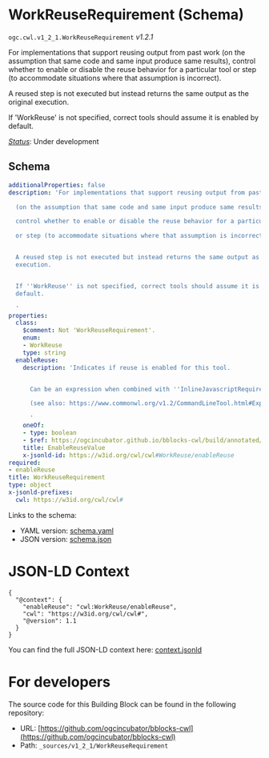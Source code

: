 
# WorkReuseRequirement (Schema)

`ogc.cwl.v1_2_1.WorkReuseRequirement` *v1.2.1*

For implementations that support reusing output from past work
(on the assumption that same code and same input produce same results),
control whether to enable or disable the reuse behavior for a particular tool
or step (to accommodate situations where that assumption is incorrect).

A reused step is not executed but instead returns the same output as the original execution.

If 'WorkReuse' is not specified, correct tools should assume it is enabled by default.


[*Status*](http://www.opengis.net/def/status): Under development

## Schema

```yaml
additionalProperties: false
description: 'For implementations that support reusing output from past work

  (on the assumption that same code and same input produce same results),

  control whether to enable or disable the reuse behavior for a particular tool

  or step (to accommodate situations where that assumption is incorrect).


  A reused step is not executed but instead returns the same output as the original
  execution.


  If ''WorkReuse'' is not specified, correct tools should assume it is enabled by
  default.

  '
properties:
  class:
    $comment: Not 'WorkReuseRequirement'.
    enum:
    - WorkReuse
    type: string
  enableReuse:
    description: 'Indicates if reuse is enabled for this tool.


      Can be an expression when combined with ''InlineJavascriptRequirement''

      (see also: https://www.commonwl.org/v1.2/CommandLineTool.html#Expression).

      '
    oneOf:
    - type: boolean
    - $ref: https://ogcincubator.github.io/bblocks-cwl/build/annotated/cwl/v1_2_1/CWLExpression/schema.yaml
    title: EnableReuseValue
    x-jsonld-id: https://w3id.org/cwl/cwl#WorkReuse/enableReuse
required:
- enableReuse
title: WorkReuseRequirement
type: object
x-jsonld-prefixes:
  cwl: https://w3id.org/cwl/cwl#

```

Links to the schema:

* YAML version: [schema.yaml](https://ogcincubator.github.io/bblocks-cwl/build/annotated/cwl/v1_2_1/WorkReuseRequirement/schema.json)
* JSON version: [schema.json](https://ogcincubator.github.io/bblocks-cwl/build/annotated/cwl/v1_2_1/WorkReuseRequirement/schema.yaml)


# JSON-LD Context

```jsonld
{
  "@context": {
    "enableReuse": "cwl:WorkReuse/enableReuse",
    "cwl": "https://w3id.org/cwl/cwl#",
    "@version": 1.1
  }
}
```

You can find the full JSON-LD context here:
[context.jsonld](https://ogcincubator.github.io/bblocks-cwl/build/annotated/cwl/v1_2_1/WorkReuseRequirement/context.jsonld)


# For developers

The source code for this Building Block can be found in the following repository:

* URL: [https://github.com/ogcincubator/bblocks-cwl](https://github.com/ogcincubator/bblocks-cwl)
* Path: `_sources/v1_2_1/WorkReuseRequirement`

